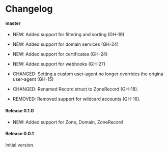 # Changelog


#### master

- NEW: Added support for filtering and sorting (GH-19)
- NEW: Added support for domain services (GH-24)
- NEW: Added support for certificates (GH-24)
- NEW: Added support for webhooks (GH-27)

- CHANGED: Setting a custom user-agent no longer overrides the origina user-agent (GH-15)
- CHANGED: Renamed Record struct to ZoneRecord (GH-18).

- REMOVED: Removed support for wildcard accounts (GH-16).


#### Release 0.1.0

- NEW: Added support for Zone, Domain, ZoneRecord


#### Release 0.0.1

Initial version.
